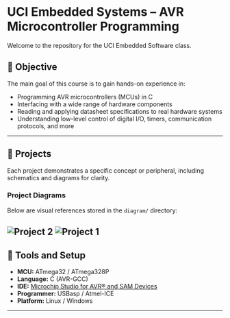 # UCI Embedded Systems – AVR Microcontroller Programming

Welcome to the repository for the UCI Embedded Software class.

## 🎯 Objective

The main goal of this course is to gain hands-on experience in:

- Programming AVR microcontrollers (MCUs) in C
- Interfacing with a wide range of hardware components
- Reading and applying datasheet specifications to real hardware systems
- Understanding low-level control of digital I/O, timers, communication protocols, and more

---

## 📁 Projects

Each project demonstrates a specific concept or peripheral, including schematics and diagrams for clarity.

### Project Diagrams

Below are visual references stored in the `diagram/` directory:

<!-- Example image links below. Replace or add filenames as needed -->
![Project 2](diagram/keypad_interface.png)
![Project 1](diagram/blink_diagram.png)
---

## 🔧 Tools and Setup

- **MCU:** ATmega32 / ATmega328P
- **Language:** C (AVR-GCC)
- **IDE:** [Microchip Studio for AVR® and SAM Devices](https://www.microchip.com/en-us/tools-resources/develop/microchip-studio)
- **Programmer:** USBasp / Atmel-ICE
- **Platform:** Linux / Windows

---


